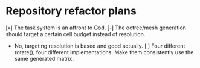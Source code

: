 # Repository refactor plans

[x] The task system is an affront to God.
[-] The octree/mesh generation should target a certain cell budget instead of resolution.
- No, targeting resolution is based and good actually.
[ ] Four different rotate(), four different implementations. Make them consistently use the same generated matrix.
